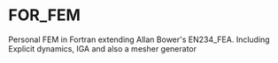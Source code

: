 # FOR_FEM
 Personal FEM in Fortran extending Allan Bower's EN234_FEA.
 Including Explicit dynamics, IGA and also a mesher generator

